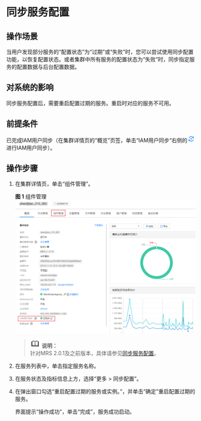 # 同步服务配置<a name="ZH-CN_TOPIC_0173397558"></a>

## 操作场景<a name="section33375023193729"></a>

当用户发现部分服务的“配置状态”为“过期”或“失败”时，您可以尝试使用同步配置功能，以恢复配置状态。或者集群中所有服务的配置状态为“失败”时，同步指定服务的配置数据与后台配置数据。

## 对系统的影响<a name="section49559162193823"></a>

同步服务配置后，需要重启配置过期的服务。重启时对应的服务不可用。

## 前提条件<a name="section19851821141510"></a>

已完成IAM用户同步（在集群详情页的“概览”页签，单击“IAM用户同步“右侧的![](figures/icon_mrs_iam.png)进行IAM用户同步）。

## 操作步骤<a name="section48561947193832"></a>

1.  在集群详情页，单击“组件管理”。

    **图 1**  组件管理<a name="fig12565520121916"></a>  
    ![](figures/组件管理.png "组件管理")

    >![](public_sys-resources/icon-note.gif) **说明：**   
    >针对MRS 2.0.1及之前版本，具体请参见[同步服务配置](同步服务配置-107.md)。  

2.  在服务列表中，单击指定服务名称。
3.  在服务状态及指标信息上方，选择“更多 \> 同步配置”。
4.  在弹出窗口勾选“重启配置过期的服务或实例。”，并单击“确定”重启配置过期的服务。

    界面提示“操作成功”，单击“完成”，服务成功启动。


